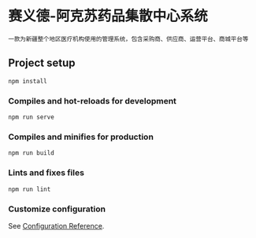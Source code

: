 # 赛义德-阿克苏药品集散中心系统

```
一款为新疆整个地区医疗机构使用的管理系统，包含采购商、供应商、运营平台、商城平台等
```

## Project setup

```
npm install
```

### Compiles and hot-reloads for development

```
npm run serve
```

### Compiles and minifies for production

```
npm run build
```

### Lints and fixes files

```
npm run lint
```

### Customize configuration

See [Configuration Reference](https://cli.vuejs.org/config/).
